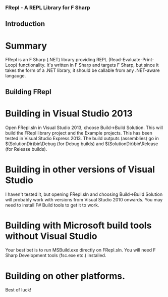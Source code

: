 ### FRepl - A REPL Library for F Sharp

## Introduction

# Summary

FRepl is an F Sharp (.NET) library providing REPL (Read-Evaluate-Print-Loop) functionality. It's written in F Sharp and targets F Sharp, but since it takes the form of a .NET library, it should be callable from any .NET-aware langauge. 

## Building FRepl

# Building in Visual Studio 2013
Open FRepl.sln in Visual Studio 2013, choose Build->Build Solution. This will build the FRepl library project and the Example projects. This has been tested in Visual Studio Express 2013.
The build outputs (assemblies) go in $(SolutionDir)bin\Debug (for Debug builds) and $(SolutionDir)bin\Release (for Release builds).

# Building in other versions of Visual Studio
I haven't tested it, but opening FRepl.sln and choosing Build->Build Solution will probably work with versions from Visual Studio 2010 onwards. You may need to install F# Build tools to get it to work.

# Building with Microsoft build tools without Visual Studio
Your best bet is to run MSBuild.exe directly on FRepl.sln. You will need F Sharp Development tools (fsc.exe etc.) installed.

# Building on other platforms.
Best of luck!




